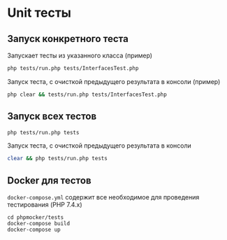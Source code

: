 # Unit тесты

## Запуск конкретного теста

Запускает тесты из указанного класса (пример)
```bash
php tests/run.php tests/InterfacesTest.php
```

Запуск теста, с очисткой предыдущего результата в консоли (пример)
```bash
php clear && tests/run.php tests/InterfacesTest.php
```

## Запуск всех тестов

```bash
php tests/run.php tests
```

Запуск теста, с очисткой предыдущего результата в консоли
```bash
clear && php tests/run.php tests
```

## Docker для тестов

`docker-compose.yml` содержит все необходимое для проведения тестирования (PHP 7.4.x)

```
cd phpmocker/tests
docker-compose build
docker-compose up
```
